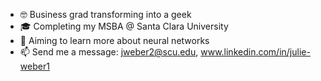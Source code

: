 - 🤓 Business grad transforming into a geek 
- 🎓 Completing my MSBA @ Santa Clara University
- 🧠 Aiming to learn more about neural networks
- 📫 Send me a message: jweber2@scu.edu, www.linkedin.com/in/julie-weber1

<!---
juliew1111/juliew1111 is a ✨ special ✨ repository because its `README.md` (this file) appears on your GitHub profile.
You can click the Preview link to take a look at your changes.
--->
